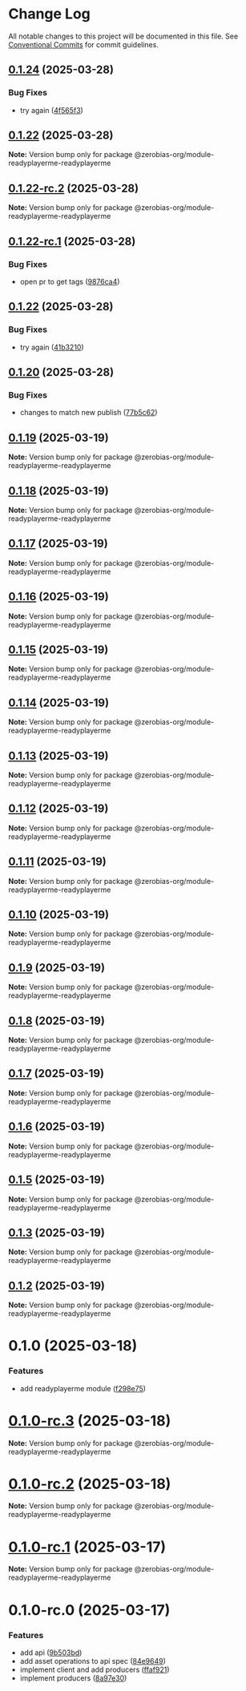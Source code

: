 # Change Log

All notable changes to this project will be documented in this file.
See [Conventional Commits](https://conventionalcommits.org) for commit guidelines.

## [0.1.24](https://github.com/auditlogic/module/compare/@zerobias-org/module-readyplayerme-readyplayerme@0.1.22-rc.2...@zerobias-org/module-readyplayerme-readyplayerme@0.1.24) (2025-03-28)


### Bug Fixes

* try again ([4f565f3](https://github.com/auditlogic/module/commit/4f565f3263a935cadc5d8cdb5b5d3fa043cca823))





## [0.1.22](https://github.com/auditlogic/module/compare/@zerobias-org/module-readyplayerme-readyplayerme@0.1.22-rc.2...@zerobias-org/module-readyplayerme-readyplayerme@0.1.22) (2025-03-28)

**Note:** Version bump only for package @zerobias-org/module-readyplayerme-readyplayerme





## [0.1.22-rc.2](https://github.com/auditlogic/module/compare/@zerobias-org/module-readyplayerme-readyplayerme@0.1.22-rc.1...@zerobias-org/module-readyplayerme-readyplayerme@0.1.22-rc.2) (2025-03-28)

**Note:** Version bump only for package @zerobias-org/module-readyplayerme-readyplayerme





## [0.1.22-rc.1](https://github.com/auditlogic/module/compare/@zerobias-org/module-readyplayerme-readyplayerme@0.1.22...@zerobias-org/module-readyplayerme-readyplayerme@0.1.22-rc.1) (2025-03-28)


### Bug Fixes

* open pr to get tags ([9876ca4](https://github.com/auditlogic/module/commit/9876ca45c5c47f343564aa4b3f195a5995a2afe9))





## [0.1.22](https://github.com/auditlogic/module/compare/@zerobias-org/module-readyplayerme-readyplayerme@0.1.20...@zerobias-org/module-readyplayerme-readyplayerme@0.1.22) (2025-03-28)


### Bug Fixes

* try again ([41b3210](https://github.com/auditlogic/module/commit/41b3210959f4ed592aef49d1af628158f8e04a3e))





## [0.1.20](https://github.com/auditlogic/module/compare/@zerobias-org/module-readyplayerme-readyplayerme@0.1.19...@zerobias-org/module-readyplayerme-readyplayerme@0.1.20) (2025-03-28)


### Bug Fixes

* changes to match new publish ([77b5c62](https://github.com/auditlogic/module/commit/77b5c62b1f2e5b0f892d2bb8a4c465cceb5e59df))





## [0.1.19](https://github.com/auditlogic/module/compare/@zerobias-org/module-readyplayerme-readyplayerme@0.1.18...@zerobias-org/module-readyplayerme-readyplayerme@0.1.19) (2025-03-19)

**Note:** Version bump only for package @zerobias-org/module-readyplayerme-readyplayerme





## [0.1.18](https://github.com/auditlogic/module/compare/@zerobias-org/module-readyplayerme-readyplayerme@0.1.17...@zerobias-org/module-readyplayerme-readyplayerme@0.1.18) (2025-03-19)

**Note:** Version bump only for package @zerobias-org/module-readyplayerme-readyplayerme





## [0.1.17](https://github.com/auditlogic/module/compare/@zerobias-org/module-readyplayerme-readyplayerme@0.1.16...@zerobias-org/module-readyplayerme-readyplayerme@0.1.17) (2025-03-19)

**Note:** Version bump only for package @zerobias-org/module-readyplayerme-readyplayerme





## [0.1.16](https://github.com/auditlogic/module/compare/@zerobias-org/module-readyplayerme-readyplayerme@0.1.15...@zerobias-org/module-readyplayerme-readyplayerme@0.1.16) (2025-03-19)

**Note:** Version bump only for package @zerobias-org/module-readyplayerme-readyplayerme





## [0.1.15](https://github.com/auditlogic/module/compare/@zerobias-org/module-readyplayerme-readyplayerme@0.1.14...@zerobias-org/module-readyplayerme-readyplayerme@0.1.15) (2025-03-19)

**Note:** Version bump only for package @zerobias-org/module-readyplayerme-readyplayerme





## [0.1.14](https://github.com/auditlogic/module/compare/@zerobias-org/module-readyplayerme-readyplayerme@0.1.13...@zerobias-org/module-readyplayerme-readyplayerme@0.1.14) (2025-03-19)

**Note:** Version bump only for package @zerobias-org/module-readyplayerme-readyplayerme





## [0.1.13](https://github.com/auditlogic/module/compare/@zerobias-org/module-readyplayerme-readyplayerme@0.1.12...@zerobias-org/module-readyplayerme-readyplayerme@0.1.13) (2025-03-19)

**Note:** Version bump only for package @zerobias-org/module-readyplayerme-readyplayerme





## [0.1.12](https://github.com/auditlogic/module/compare/@zerobias-org/module-readyplayerme-readyplayerme@0.1.11...@zerobias-org/module-readyplayerme-readyplayerme@0.1.12) (2025-03-19)

**Note:** Version bump only for package @zerobias-org/module-readyplayerme-readyplayerme





## [0.1.11](https://github.com/auditlogic/module/compare/@zerobias-org/module-readyplayerme-readyplayerme@0.1.10...@zerobias-org/module-readyplayerme-readyplayerme@0.1.11) (2025-03-19)

**Note:** Version bump only for package @zerobias-org/module-readyplayerme-readyplayerme





## [0.1.10](https://github.com/auditlogic/module/compare/@zerobias-org/module-readyplayerme-readyplayerme@0.1.9...@zerobias-org/module-readyplayerme-readyplayerme@0.1.10) (2025-03-19)

**Note:** Version bump only for package @zerobias-org/module-readyplayerme-readyplayerme





## [0.1.9](https://github.com/auditlogic/module/compare/@zerobias-org/module-readyplayerme-readyplayerme@0.1.8...@zerobias-org/module-readyplayerme-readyplayerme@0.1.9) (2025-03-19)

**Note:** Version bump only for package @zerobias-org/module-readyplayerme-readyplayerme





## [0.1.8](https://github.com/auditlogic/module/compare/@zerobias-org/module-readyplayerme-readyplayerme@0.1.7...@zerobias-org/module-readyplayerme-readyplayerme@0.1.8) (2025-03-19)

**Note:** Version bump only for package @zerobias-org/module-readyplayerme-readyplayerme





## [0.1.7](https://github.com/auditlogic/module/compare/@zerobias-org/module-readyplayerme-readyplayerme@0.1.6...@zerobias-org/module-readyplayerme-readyplayerme@0.1.7) (2025-03-19)

**Note:** Version bump only for package @zerobias-org/module-readyplayerme-readyplayerme





## [0.1.6](https://github.com/auditlogic/module/compare/@zerobias-org/module-readyplayerme-readyplayerme@0.1.5...@zerobias-org/module-readyplayerme-readyplayerme@0.1.6) (2025-03-19)

**Note:** Version bump only for package @zerobias-org/module-readyplayerme-readyplayerme





## [0.1.5](https://github.com/auditlogic/module/compare/@zerobias-org/module-readyplayerme-readyplayerme@0.1.3...@zerobias-org/module-readyplayerme-readyplayerme@0.1.5) (2025-03-19)

**Note:** Version bump only for package @zerobias-org/module-readyplayerme-readyplayerme





## [0.1.3](https://github.com/auditlogic/module/compare/@zerobias-org/module-readyplayerme-readyplayerme@0.1.2...@zerobias-org/module-readyplayerme-readyplayerme@0.1.3) (2025-03-19)

**Note:** Version bump only for package @zerobias-org/module-readyplayerme-readyplayerme





## [0.1.2](https://github.com/auditlogic/module/compare/@zerobias-org/module-readyplayerme-readyplayerme@0.1.0...@zerobias-org/module-readyplayerme-readyplayerme@0.1.2) (2025-03-19)

**Note:** Version bump only for package @zerobias-org/module-readyplayerme-readyplayerme





# 0.1.0 (2025-03-18)


### Features

* add readyplayerme module ([f298e75](https://github.com/auditlogic/module/commit/f298e75fd5539d58dc91fc12bdbda8ff8a3117e7))





# [0.1.0-rc.3](https://github.com/auditlogic/module/compare/@zerobias-org/module-readyplayerme-readyplayerme@0.1.0-rc.1...@zerobias-org/module-readyplayerme-readyplayerme@0.1.0-rc.3) (2025-03-18)

**Note:** Version bump only for package @zerobias-org/module-readyplayerme-readyplayerme





# [0.1.0-rc.2](https://github.com/auditlogic/module/compare/@zerobias-org/module-readyplayerme-readyplayerme@0.1.0-rc.1...@zerobias-org/module-readyplayerme-readyplayerme@0.1.0-rc.2) (2025-03-18)

**Note:** Version bump only for package @zerobias-org/module-readyplayerme-readyplayerme





# [0.1.0-rc.1](https://github.com/auditlogic/module/compare/@zerobias-org/module-readyplayerme-readyplayerme@0.1.0-rc.0...@zerobias-org/module-readyplayerme-readyplayerme@0.1.0-rc.1) (2025-03-17)

**Note:** Version bump only for package @zerobias-org/module-readyplayerme-readyplayerme





# 0.1.0-rc.0 (2025-03-17)


### Features

* add api ([9b503bd](https://github.com/auditlogic/module/commit/9b503bdb2c555216dbade9e6a93047d5d033191e))
* add asset operations to api spec ([84e9649](https://github.com/auditlogic/module/commit/84e9649b17001cea9b54d811153b9017a5a2a74d))
* implement client and add producers ([ffaf921](https://github.com/auditlogic/module/commit/ffaf9212797eb0f2f452af059cc6c59a0f6ae722))
* implement producers ([8a97e30](https://github.com/auditlogic/module/commit/8a97e305cf2b757087a25e51d8ab21c0a77bf30e))
